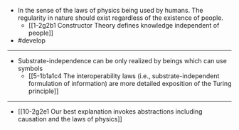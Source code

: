 - In the sense of the laws of physics being used by humans. The regularity in nature should exist regardless of the existence of people.
  - [[1-2g2b1 Constructor Theory defines knowledge independent of people]]
- #develop
---
- Substrate-independence can be only realized by beings which can use symbols
  - [[5-1b1a1c4 The interoperability laws (i.e., substrate-independent formulation of information) are more detailed exposition of the Turing principle]]
---
- [[10-2g2e1 Our best explanation invokes abstractions including causation and the laws of physics]]
